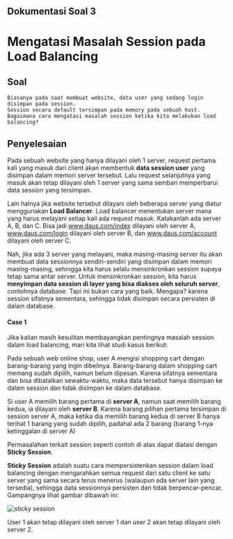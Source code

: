 ## Dokumentasi Soal 3
# Mengatasi Masalah Session pada Load Balancing

## Soal

```
Biasanya pada saat membuat website, data user yang sedang login disimpan pada session. 
Session secara default tersimpan pada memory pada sebuah host. 
Bagaimana cara mengatasi masalah session ketika kita melakukan load balancing?
```

## Penyelesaian

Pada sebuah website yang hanya dilayani oleh 1 server, request pertama kali yang masuk dari client akan membentuk **data session user** yang disimpan dalam memori server tersebut. Lalu request selanjutnya yang masuk akan tetap dilayani oleh 1 server yang sama sembari memperbarui data session yang tersimpan.

Lain halnya jika website tersebut dilayani oleh beberapa server yang diatur menggunakan **Load Balancer**. Load balancer menentukan server mana yang harus melayani setiap kali ada request masuk. Katakanlah ada server A, B, dan C. Bisa jadi www.daus.com/index dilayani oleh server A, www.daus.com/login dilayani oleh server B, dan www.daus.com/account dilayani oleh server C.

Nah, jika ada 3 server yang melayani, maka masing-masing server itu akan membuat data sessionnya sendiri-sendiri yang disimpan dalam memori masing-masing, sehingga kita harus selalu mensinkronkan session supaya tetap sama antar server. Untuk mensinkronkan session, kita harus **menyimpan data session di layer yang bisa diakses oleh seluruh server**, contohnya database. Tapi ini bukan cara yang baik. Mengapa? karena session sifatnya sementara, sehingga tidak disimpan secara persisten di dalam database.

#### **Case 1**

Jika kalian masih kesulitan membayangkan pentingnya masalah session dalam load balancing, mari kita lihat studi kasus berikut:

Pada sebuah web online shop, user A mengisi shopping cart dengan barang-barang yang ingin dibelinya. Barang-barang dalam shopping cart memang sudah dipilih, namun belum dipesan. Karena sifatnya sementara dan bisa dibatalkan sewaktu-waktu, maka data tersebut hanya disimpan ke dalam session dan tidak disimpan ke dalam database.

Si user A memilih barang pertama di **server A**, namun saat memilih barang kedua, ia dilayani oleh **server B**. Karena barang pilihan pertama tersimpan di session server A, maka ketika dia memilih barang kedua di server B hanya terihat 1 barang yang sudah dipilih, padahal ada 2 barang (barang 1-nya ketinggalan di server A)


Permasalahan terkait session seperti contoh di atas dapat diatasi dengan **Sticky Session**.

**Sticky Session** adalah suatu cara mempersistenkan session dalam load balancing dengan mengarahkan semua request dari satu client ke satu server yang sama secara terus menerus (walaupun ada server lain yang tersedia), sehingga data sessionnya persisten dan tidak berpencar-pencar. Gampangnya lihat gambar dibawah ini:

![sticky session](https://wwwimages2.adobe.com/content/dam/acom/en/devnet/coldfusion/articles/clustering_cf8/1283240747221.jpg)

User 1 akan tetap dilayani oleh server 1 dan user 2 akan tetap dilayani oleh server 2.
